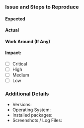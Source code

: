 ### Issue and Steps to Reproduce
<!-- WARNING : Do not post any sensitive information like your private keys -->
<!-- Describe your issue and tell us how to reproduce it (include any useful information). -->

#### Expected

#### Actual

#### Work Around (If Any)

#### Impact:
- [ ] Critical
- [ ] High
- [ ] Medium
- [ ] Low

### Additional Details
* Versions:
* Operating System:   
* Installed packages:  
* Screenshots / Log Files:   


